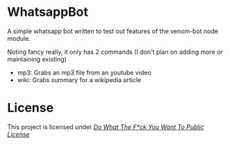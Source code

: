 # WhatsappBot
A simple whatsapp bot written to test out features of the venom-bot node module.

Noting fancy really, it only has 2 commands (I don't plan on adding more or maintaining existing)
- mp3: Grabs an mp3 file from an youtube video
- wiki: Grabs summary for a wikipedia article

# License
This project is licensed under _[Do What The F*ck You Want To Public License](http://www.wtfpl.net/about/)_
